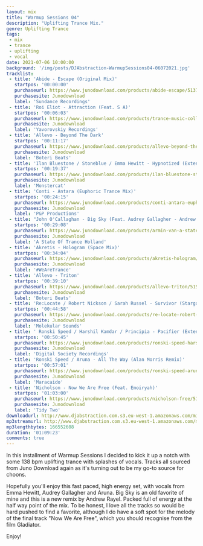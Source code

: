 ```yaml
---
layout: mix
title: "Warmup Sessions 04"
description: "Uplifting Trance Mix."
genre: Uplifting Trance
tags:
 - mix
 - trance
 - uplifting
 - vocal
date: 2021-07-06 10:00:00
background: '/img/posts/DJAbstraction-WarmupSessions04-06072021.jpg'
tracklist:
 - title: 'Abide - Escape (Original Mix)'
   startpos: '00:00:00'
   purchaseurl: https://www.junodownload.com/products/abide-escape/5137954-02/
   purchasesite: Junodownload
   label: 'Sundance Recordings' 
 - title: 'Roi Eliot - Attraction (Feat. S A)'
   startpos: '00:06:03'
   purchaseurl: https://www.junodownload.com/products/trance-music-collections-2021-june/5137412-02/?track_number=21
   purchasesite: Junodownload
   label: 'Yavorovskiy Recordings'
 - title: 'Allevo - Beyond The Dark'
   startpos: '00:11:17'
   purchaseurl: https://www.junodownload.com/products/allevo-beyond-the-dark/5162481-02/
   purchasesite: Junodownload
   label: 'Boteri Beats'   
 - title: 'Ilan Bluestone / Stoneblue / Emma Hewitt - Hypnotized (Extended Mix)'
   startpos: '00:19:37'
   purchaseurl: https://www.junodownload.com/products/ilan-bluestone-stoneblue-emma-hewitt-hypnotized/4566741-02/?track_number=2
   purchasesite: Junodownload
   label: 'Monstercat' 
 - title: 'Conti - Antara (Euphoric Trance Mix)'
   startpos: '00:24:15'
   purchaseurl: https://www.junodownload.com/products/conti-antara-euphoric-trance-mix/5157722-02/
   purchasesite: Junodownload
   label: 'P&P Productions' 
 - title: "John O'Callaghan - Big Sky (Feat. Audrey Gallagher - Andrew Rayel Extended Remix)"
   startpos: '00:29:08'
   purchaseurl: https://www.junodownload.com/products/armin-van-a-state-of-trance-top/5135843-02/?track_number=3
   purchasesite: Junodownload
   label: 'A State Of Trance Holland' 
 - title: 'Akretis - Hologram (Space Mix)'
   startpos: '00:34:04'
   purchaseurl: https://www.junodownload.com/products/akretis-hologram/5162177-02/?track_number=2
   purchasesite: Junodownload
   label: '#WeAreTrance'
 - title: 'Allevo - Triton'
   startpos: '00:39:10'
   purchaseurl: https://www.junodownload.com/products/allevo-triton/5155823-02/
   purchasesite: Junodownload
   label: 'Boteri Beats' 
 - title: 'Re:Locate / Robert Nickson / Sarah Russel - Survivor (Stargazers Remix)'
   startpos: '00:44:58'
   purchaseurl: https://www.junodownload.com/products/re-locate-robert-nickson-sarah-russell-survivor/5167596-02/?track_number=5
   purchasesite: Junodownload
   label: 'Molekular Sounds' 
 - title: '	Ronski Speed / Harshil Kamdar / Principia - Pacifier (Extended Mix)'
   startpos: '00:50:45'
   purchaseurl: https://www.junodownload.com/products/ronski-speed-harshil-kamdar-principia-pacifier/5147814-02/
   purchasesite: Junodownload
   label: 'Digital Society Recordings'   
 - title: 'Ronski Speed / Aruna - All The Way (Alan Morris Remix)'
   startpos: '00:57:01'
   purchaseurl: https://www.junodownload.com/products/ronski-speed-aruna-all-the-way/3108635-02/?track_number=1
   purchasesite: Junodownload
   label: 'Maracaido'  
 - title: 'Nicholson - Now We Are Free (Feat. Emoiryah)'
   startpos: '01:03:00'
   purchaseurl: https://www.junodownload.com/products/nicholson-free/5135481-02/?track_number=13
   purchasesite: Junodownload
   label: 'Tidy Two' 
downloadurl: http://www.djabstraction.com.s3.eu-west-1.amazonaws.com/mixes/DJAbstraction-WarmupSessions04-06072021.zip
mp3streamurl: http://www.djabstraction.com.s3.eu-west-1.amazonaws.com/mp3/DJAbstraction-WarmupSessions04-06072021.mp3
mp3lengthbytes: 166552608
duration: '01:09:23'
comments: true
---
```

In this installment of Warmup Sessions I decided to kick it up a notch with some 138 bpm uplifting trance with splashes of vocals. Tracks all sourced from Juno Download again as it's turning out to be my go-to source for choons.

Hopefully you'll enjoy this fast paced, high energy set, with vocals from Emma Hewitt, Audrey Gallagher and Aruna.  Big Sky is an old favorite of mine and this is a new remix by Andrew Rayel. Packed full of energy at the half way point of the mix.  To be honest, I love all the tracks so would be hard pushed to find a favorite, although I do have a soft spot for the melody of the final track "Now We Are Free", which you should recognise from the film Gladiator.

Enjoy!